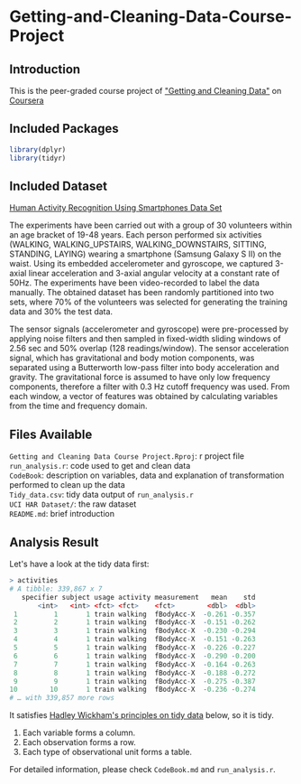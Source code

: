 Getting-and-Cleaning-Data-Course-Project
================

## Introduction

This is the peer-graded course project of ["Getting and Cleaning Data"](https://www.coursera.org/learn/data-cleaning?specialization=data-science-foundations-r) on [Coursera](https://www.coursera.org/)

## Included Packages


``` r
library(dplyr)
library(tidyr)
```

## Included Dataset

[Human Activity Recognition Using Smartphones Data Set](http://archive.ics.uci.edu/ml/datasets/Human+Activity+Recognition+Using+Smartphones)

The experiments have been carried out with a group of 30 volunteers within an age bracket of 19-48 years. Each person performed six activities (WALKING, WALKING_UPSTAIRS, WALKING_DOWNSTAIRS, SITTING, STANDING, LAYING) wearing a smartphone (Samsung Galaxy S II) on the waist. Using its embedded accelerometer and gyroscope, we captured 3-axial linear acceleration and 3-axial angular velocity at a constant rate of 50Hz. The experiments have been video-recorded to label the data manually. The obtained dataset has been randomly partitioned into two sets, where 70% of the volunteers was selected for generating the training data and 30% the test data.

The sensor signals (accelerometer and gyroscope) were pre-processed by applying noise filters and then sampled in fixed-width sliding windows of 2.56 sec and 50% overlap (128 readings/window). The sensor acceleration signal, which has gravitational and body motion components, was separated using a Butterworth low-pass filter into body acceleration and gravity. The gravitational force is assumed to have only low frequency components, therefore a filter with 0.3 Hz cutoff frequency was used. From each window, a vector of features was obtained by calculating variables from the time and frequency domain.

## Files Available
`Getting and Cleaning Data Course Project.Rproj`: r project file
`run_analysis.r`: code used to get and clean data  
`CodeBook`: description on variables, data and explanation of transformation performed to clean up the data  
`Tidy_data.csv`: tidy data output of `run_analysis.r`  
`UCI HAR Dataset/`: the raw dataset  
`README.md`: brief introduction

## Analysis Result
Let's have a look at the tidy data first:
``` r
> activities
# A tibble: 339,867 x 7
   specifier subject usage activity measurement   mean    std
       <int>   <int> <fct> <fct>    <fct>        <dbl>  <dbl>
 1         1       1 train walking  fBodyAcc-X  -0.261 -0.357
 2         2       1 train walking  fBodyAcc-X  -0.151 -0.262
 3         3       1 train walking  fBodyAcc-X  -0.230 -0.294
 4         4       1 train walking  fBodyAcc-X  -0.151 -0.263
 5         5       1 train walking  fBodyAcc-X  -0.226 -0.227
 6         6       1 train walking  fBodyAcc-X  -0.290 -0.200
 7         7       1 train walking  fBodyAcc-X  -0.164 -0.263
 8         8       1 train walking  fBodyAcc-X  -0.188 -0.272
 9         9       1 train walking  fBodyAcc-X  -0.275 -0.387
10        10       1 train walking  fBodyAcc-X  -0.236 -0.274
# … with 339,857 more rows
```
It satisfies [Hadley Wickham's principles on tidy data](http://vita.had.co.nz/papers/tidy-data.pdf) below, so it is tidy.

1. Each variable forms a column.
2. Each observation forms a row.
3. Each type of observational unit forms a table.

For detailed information, please check `CodeBook.md` and `run_analysis.r`.
